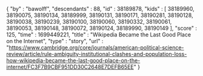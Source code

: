 {
  "by" : "bawolff",
  "descendants" : 88,
  "id" : 38189878,
  "kids" : [ 38189960, 38190075, 38190134, 38189999, 38190131, 38190171, 38190281, 38190128, 38190038, 38190239, 38190100, 38190060, 38190332, 38190061, 38190053, 38190148, 38190072, 38190124, 38189990, 38190149 ],
  "score" : 125,
  "time" : 1699449221,
  "title" : "Wikipedia Became the Last Good Place on the Internet",
  "type" : "story",
  "url" : "https://www.cambridge.org/core/journals/american-political-science-review/article/rule-ambiguity-institutional-clashes-and-population-loss-how-wikipedia-became-the-last-good-place-on-the-internet/FC3F7B9CBF951DD30C2648E7DEFB65EE"
}
